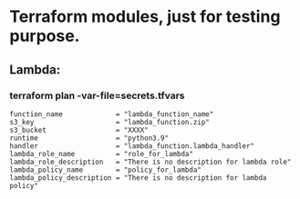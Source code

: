 # Terraform modules, just for testing purpose. #

## Lambda: ##

### terraform plan -var-file=secrets.tfvars ### 

```
function_name             = "lambda_function_name"
s3_key                    = "lambda_function.zip"
s3_bucket                 = "XXXX"
runtime                   = "python3.9"
handler                   = "lambda_function.lambda_handler"
lambda_role_name          = "role_for_lambda"
lambda_role_description   = "There is no description for lambda role"  
lambda_policy_name        = "policy_for_lambda"
lambda_policy_description = "There is no description for lambda policy"   
```
